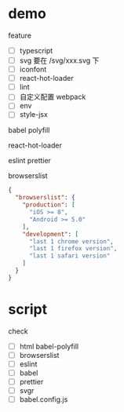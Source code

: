 # demo

feature
- [ ] typescript
- [ ] svg 要在 /svg/xxx.svg 下
- [ ] iconfont
- [ ] react-hot-loader
- [ ] lint
- [ ] 自定义配置 webpack
- [ ] env
- [ ] style-jsx

babel polyfill

react-hot-loader

eslint
prettier

browserslist
```json
{
  "browserslist": {
    "production": [
      "iOS >= 8",
      "Android >= 5.0"
    ],
    "development": [
      "last 1 chrome version",
      "last 1 firefox version",
      "last 1 safari version"
    ]
  }
}
```

# script

check
- [ ] html babel-polyfill
- [ ] browserslist
- [ ] eslint
- [ ] babel
- [ ] prettier
- [ ] svgr
- [ ] babel.config.js 
